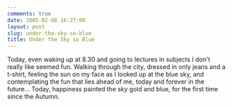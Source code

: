 ```yaml
---
comments: true
date: 2005-02-08 16:27:00
layout: post
slug: under-the-sky-so-blue
title: Under the Sky so Blue
---
```


Today, even waking up at 8.30 and going to lectures in subjects I don't really like seemed fun.  Walking through the city, dressed in only jeans and a t-shirt, feeling the sun on my face as I looked up at the blue sky, and contemplating the fun that lies ahead of me, today and forever in the future...  Today, happiness painted the sky gold and blue, for the first time since the Autumn.
